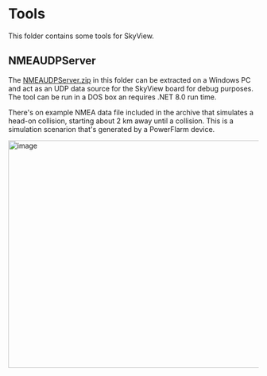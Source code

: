 # Tools

This folder contains some tools for SkyView.

## NMEAUDPServer
The [NMEAUDPServer.zip](NMEAUDPServer.zip) in this folder can be extracted on a Windows PC and act as an UDP data source for the SkyView board for debug purposes.
The tool can be run in a DOS box an requires .NET 8.0 run time.

There's on example NMEA data file included in the archive that simulates a head-on collision, starting about 2 km away until a collision.
This is a simulation scenarion that's generated by a PowerFlarm device.

<img width="748" height="458" alt="image" src="https://github.com/user-attachments/assets/b534a945-5fed-438d-a9c7-9a0eac093b80" />

